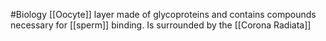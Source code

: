 #Biology
[[Oocyte]] layer made of glycoproteins and contains compounds necessary for [[sperm]] binding. Is surrounded by the [[Corona Radiata]]